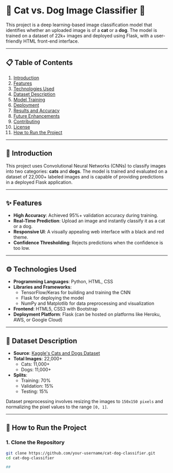 # 🐾 Cat vs. Dog Image Classifier 🐾

This project is a deep learning-based image classification model that identifies whether an uploaded image is of a **cat** or a **dog**. The model is trained on a dataset of 22k+ images and deployed using Flask, with a user-friendly HTML front-end interface.

---

## 📋 Table of Contents

1. [Introduction](#introduction)
2. [Features](#features)
3. [Technologies Used](#technologies-used)
4. [Dataset Description](#dataset-description)
5. [Model Training](#model-training)
6. [Deployment](#deployment)
7. [Results and Accuracy](#results-and-accuracy)
8. [Future Enhancements](#future-enhancements)
9. [Contributing](#contributing)
10. [License](#license)
11. [How to Run the Project](#how-to-run-the-project)

---

## 📖 Introduction

This project uses Convolutional Neural Networks (CNNs) to classify images into two categories: **cats** and **dogs**. The model is trained and evaluated on a dataset of 22,000+ labeled images and is capable of providing predictions in a deployed Flask application.

---

## ✨ Features

- **High Accuracy**: Achieved 95%+ validation accuracy during training.
- **Real-Time Prediction**: Upload an image and instantly classify it as a cat or a dog.
- **Responsive UI**: A visually appealing web interface with a black and red theme.
- **Confidence Thresholding**: Rejects predictions when the confidence is too low.

---

## ⚙️ Technologies Used

- **Programming Languages**: Python, HTML, CSS
- **Libraries and Frameworks**:
  - TensorFlow/Keras for building and training the CNN
  - Flask for deploying the model
  - NumPy and Matplotlib for data preprocessing and visualization
- **Frontend**: HTML5, CSS3 with Bootstrap
- **Deployment Platform**: Flask (can be hosted on platforms like Heroku, AWS, or Google Cloud)

---

## 📂 Dataset Description

- **Source**: [Kaggle's Cats and Dogs Dataset](https://www.kaggle.com/)
- **Total Images**: 22,000+
  - Cats: 11,000+
  - Dogs: 11,000+
- **Splits**:
  - Training: 70%
  - Validation: 15%
  - Testing: 15%
  
Dataset preprocessing involves resizing the images to `150x150 pixels` and normalizing the pixel values to the range `[0, 1]`.

---

## 🚀 How to Run the Project

### 1. Clone the Repository
```bash
git clone https://github.com/your-username/cat-dog-classifier.git
cd cat-dog-classifier

##
